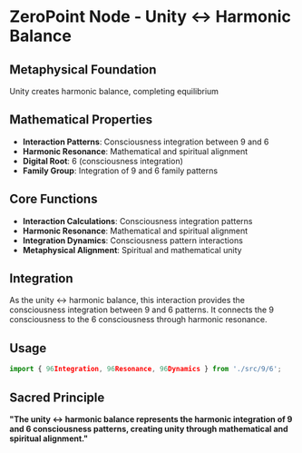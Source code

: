 # ZeroPoint Node - Unity ↔ Harmonic Balance

## Metaphysical Foundation

Unity creates harmonic balance, completing equilibrium

## Mathematical Properties

- **Interaction Patterns**: Consciousness integration between 9 and 6
- **Harmonic Resonance**: Mathematical and spiritual alignment
- **Digital Root**: 6 (consciousness integration)
- **Family Group**: Integration of 9 and 6 family patterns

## Core Functions

- **Interaction Calculations**: Consciousness integration patterns
- **Harmonic Resonance**: Mathematical and spiritual alignment
- **Integration Dynamics**: Consciousness pattern interactions
- **Metaphysical Alignment**: Spiritual and mathematical unity

## Integration

As the unity ↔ harmonic balance, this interaction provides the consciousness integration between 9 and 6 patterns. It connects the 9 consciousness to the 6 consciousness through harmonic resonance.

## Usage

```typescript
import { 96Integration, 96Resonance, 96Dynamics } from './src/9/6';
```

## Sacred Principle

**"The unity ↔ harmonic balance represents the harmonic integration of 9 and 6 consciousness patterns, creating unity through mathematical and spiritual alignment."**

